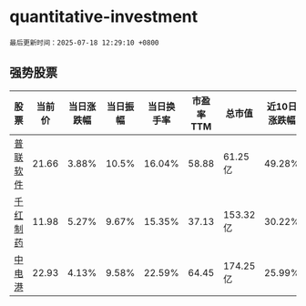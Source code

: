 # quantitative-investment

`最后更新时间：2025-07-18 12:29:10 +0800`

## 强势股票

|股票|当前价|当日涨跌幅|当日振幅|当日换手率|市盈率TTM|总市值|近10日涨跌幅|
|----|----|----|----|----|----|----|----|
|[普联软件](https://xueqiu.com/S/SZ300996)|21.66|3.88%|10.5%|16.04%|58.88|61.25亿|49.28%|
|[千红制药](https://xueqiu.com/S/SZ002550)|11.98|5.27%|9.67%|15.35%|37.13|153.32亿|30.22%|
|[中电港](https://xueqiu.com/S/SZ001287)|22.93|4.13%|9.58%|22.59%|64.45|174.25亿|25.99%|
